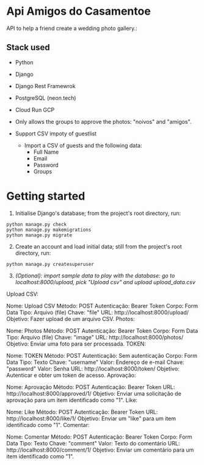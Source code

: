 # Api Amigos do Casamentoe

API to help a friend create a wedding photo gallery.:

## Stack used
* Python
* Django
* Django Rest Framewrok
* PostgreSQL (neon.tech)
* Cloud Run GCP

* Only allows the groups to approve the photos: "noivos" and "amigos".
* Support CSV impoty of guestlist
    * Import a CSV of guests and the following data:
      * Full Name
      * Email
      * Password
      * Groups

# Getting started

1. Initialise Django's database; from the project's root directory, run:

``` 
python manage.py check
python manage.py makemigrations
python manage.py migrate
```
2. Create an account and load initial data; still from the project's root directory, 
run:
```
python manage.py createsuperuser
``` 

3. *(Optional): import sample data to play with the database: go to
   localhost:8000/upload, pick "Upload csv" and upload upload_data.csv*

Upload CSV:

Nome: Upload CSV
Método: POST
Autenticação: Bearer Token
Corpo: Form Data
Tipo: Arquivo (file)
Chave: "file"
URL: http://localhost:8000/upload/
Objetivo: Fazer upload de um arquivo CSV.
Photos:

Nome: Photos
Método: POST
Autenticação: Bearer Token
Corpo: Form Data
Tipo: Arquivo (file)
Chave: "image"
URL: http://localhost:8000/photos/
Objetivo: Enviar uma foto para ser processada.
TOKEN:

Nome: TOKEN
Método: POST
Autenticação: Sem autenticação
Corpo: Form Data
Tipo: Texto
Chave: "username"
Valor: Endereço de e-mail
Chave: "password"
Valor: Senha
URL: http://localhost:8000/token/
Objetivo: Autenticar e obter um token de acesso.
Aprovação:

Nome: Aprovação
Método: POST
Autenticação: Bearer Token
URL: http://localhost:8000/approved/1/
Objetivo: Enviar uma solicitação de aprovação para um item identificado como "1".
Like:

Nome: Like
Método: POST
Autenticação: Bearer Token
URL: http://localhost:8000/like/1/
Objetivo: Enviar um "like" para um item identificado como "1".
Comentar:

Nome: Comentar
Método: POST
Autenticação: Bearer Token
Corpo: Form Data
Tipo: Texto
Chave: "comment"
Valor: Texto do comentário
URL: http://localhost:8000/comment/1/
Objetivo: Enviar um comentário para um item identificado como "1".
